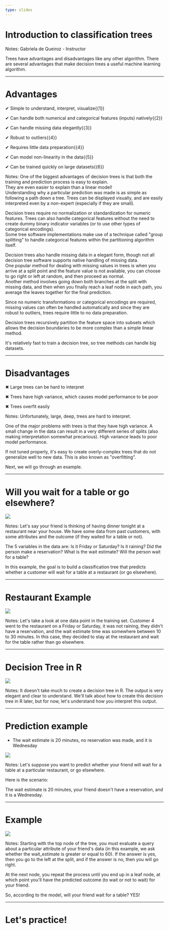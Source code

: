 ```yaml
---
type: slides
---
```


# Introduction to classification trees

Notes: Gabriela de Queiroz - Instructor

Trees have advantages and disadvantages like any other algorithm. There are several advantages that make decision trees a useful machine learning algorithm.


---

# Advantages

✔ Simple to understand, interpret, visualize{{1}}

✔ Can handle both numerical and categorical features (inputs) natively{{2}}    

✔ Can handle missing data elegantly{{3}}

✔ Robust to outliers{{4}}

✔ Requires little data preparation{{4}}

✔ Can model non-linearity in the data{{5}}

✔ Can be trained quickly on large datasets{{6}}



Notes:  One of the biggest advantages of decision trees is that both the training and prediction process is easy to explain.  
They are even easier to explain than a linear model!  
Understanding why a particular prediction was made is as simple as following a path down a tree. Trees can be displayed visually, and are easily interpreted even by a non-expert (especially if they are small).

Decision trees require no normalization or standardization for numeric features. Trees can also handle categorical features without the need to create dummy binary indicator variables (or to use other types of categorical encodings).  
Some tree software implementations make use of a technique called  "group splitting" to handle categorical features within the partitioning algorithm itself.   

Decision trees also handle missing data in a elegant form, though not all decision tree software supports native handling of missing data.  
One popular method for dealing with missing values in trees is when you arrive at a split point and the feature value is not available, you can choose to go right or left at random, and then proceed as normal.  
Another method involves going down both branches at the split with missing data, and then when you finally reach a leaf node in each path, you average the leaves together for the final prediction. 

Since no numeric transformations or categorical encodings are required, missing values can often be handled automatically and since they are robust to outliers, trees require little to no data preparation.

Decision trees recursively partition the feature space into subsets which allows the decision boundaries to be more complex than a simple linear method.

It's relatively fast to train a decision tree, so tree methods can handle big datasets. 

---

# Disadvantages 


✖ Large trees can be hard to interpret

✖ Trees have high variance, which causes model performance to be poor

✖ Trees overfit easily


Notes: Unfortunately, large, deep, trees are hard to interpret.

One of the major problems with trees is that they have high variance.  A small change in the data can result in a very different series of splits (also making interpretation somewhat precarious).  High variance leads to poor model performance.

If not tuned properly, it's easy to create overly-complex trees that do not generalize well to new data.  This is also known as "overfitting".


Next, we will go through an example.

---

# Will you wait for a table or go elsewhere?

![](http://s3.amazonaws.com/assets.datacamp.com/production/course_5597/datasets/restaurante_example_table.png)

Notes: Let's say your friend is thinking of having dinner tonight at a restaurant near your house. We have some data from past customers, with some attributes and the outcome (if they waited for a table or not).

The 5 variables in the data are:
Is it Friday or Saturday? 
Is it raining?
Did the person make a reservation?
What is the wait estimate?
Will the person wait for a table?

In this example, the goal is to build a classification tree that predicts whether a customer will wait for a table at a restaurant (or go elsewhere).

---

# Restaurant Example

![](http://s3.amazonaws.com/assets.datacamp.com/production/course_5597/datasets/restaurante_example_table_highlight.png)

Notes: Let's take a look at one data point in the training set.  Customer 4 went to the restaurant on a Friday or Saturday, it was not raining, they didn't have a reservation, and the wait estimate time was somewhere between 10 to 30 minutes.  In this case, they decided to stay at the restaurant and wait for the table rather than go elsewhere.

---

# Decision Tree in R

![](http://s3.amazonaws.com/assets.datacamp.com/production/course_5597/datasets/dt_restaurant_example.png)

Notes: It doesn't take much to create a decision tree in R. The output is very elegant and clear to understand. We'll talk about how to create this decision tree in R later, but for now, let's understand how you interpret this output.

---

# Prediction example 

- The wait estimate is 20 minutes, no reservation was made, and it is Wednesday

![](http://s3.amazonaws.com/assets.datacamp.com/production/course_5597/datasets/dt_restaurant_example.png)


Notes: Let's suppose you want to predict whether your friend will wait for a table at a particular restaurant, or go elsewhere.  		
  		  
Here is the scenario: 

The wait estimate is 20 minutes, your friend doesn't have a reservation, and it is a Wednesday. 

---

# Example

![](http://s3.amazonaws.com/assets.datacamp.com/production/course_5597/datasets/dt_restaurant_example_explained_new.png)

Notes: Starting with the top node of the tree, you must evaluate a query about a particular attribute of your friend's data (in this example, we ask whether the wait_estimate is greater or equal to 60). If the answer is yes, then you go to the left at the split, and if the answer is no, then you will go right. 		
  		  
At the next node, you repeat the process until you end up in a leaf node, at which point you'll have the predicted outcome (to wait or not to wait) for your friend.		
  		  
So, according to the model, will your friend wait for a table?  YES!

---

# Let's practice!


